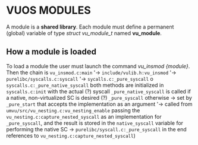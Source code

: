 # VUOS MODULES

A module is a **shared library**.
Each module must define a permanent (global) variable of type *struct vu_module_t*  named **vu_module**.

## How a module is loaded

To load a module the user must launch the command *vu_insmod {module}*.
Then the chain is `vu_insmod.c:main`
			'-> `include/vulib.h:vu_insmod`
				'-> `purelibc/syscalls.c:syscall`
					'-> `sycalls.c:_pure_syscall` o `syscalls.c:_pure_native_syscall`
both methods are initialized in `syscalls.c:init` with the actual (?) syscall
`_pure_native_syscall` is called if a native, non-virtualized SC is desired (?)
`_pure_syscall` otherwise -> set by `_pure_start` that accepts the implementation as an argument
					'-> called from `umvu/src/vu_nesting.c:vu_nesting_enable`
						passing the `vu_nesting.c:capture_nested_syscall` as
						an implementation for `_pure_syscall`, and the result is
						stored in the `native_syscall` variable for performing
						the native SC
	-> `purelibc/syscall.c:_pure_syscall` in the end references to `vu_nesting.c:capture_nested_syscall`)
